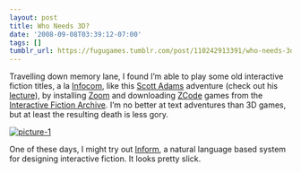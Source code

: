 ```yaml
---
layout: post
title: Who Needs 3D?
date: '2008-09-08T03:39:12-07:00'
tags: []
tumblr_url: https://fugugames.tumblr.com/post/110242913391/who-needs-3d
---
```

Travelling down memory lane, I found I’m able to play some old interactive fiction titles, a la [Infocom](http://www.infocom-if.org/), like this [Scott Adams](http://www.brasslantern.org/community/history/adams.html) adventure (check out his [lecture](http://jerz.setonhill.edu/if/adams/scottspeaks.html)), by installing [Zoom](http://www.logicalshift.co.uk/unix/zoom/) and downloading [ZCode](http://www.wurb.com/if/platform/1) games from the [Interactive Fiction Archive](http://www.ifarchive.org/). I’m no better at text adventures than 3D games, but at least the resulting death is less gory.

[![](http://itshardtofondlepenguins.com/wp-content/uploads/2008/09/picture-1.png "picture-1")](http://itshardtofondlepenguins.com/wp-content/uploads/2008/09/picture-1.png)

One of these days, I might try out [Inform](http://www.inform-fiction.org), a natural language based system for designing interactive fiction. It looks pretty slick.

